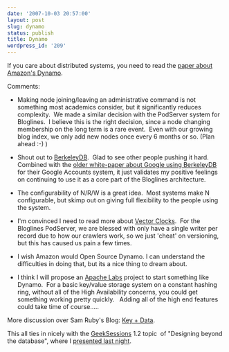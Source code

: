 ```yaml
---
date: '2007-10-03 20:57:00'
layout: post
slug: dynamo
status: publish
title: Dynamo
wordpress_id: '209'
---
```


If you care about distributed systems, you need to read the [paper about Amazon's Dynamo](http://www.allthingsdistributed.com/2007/10/amazons_dynamo.html).

Comments:



	
  * Making node joining/leaving an administrative command is not something most academics consider, but it significantly reduces complexity.  We made a similar decision with the PodServer system for Bloglines.  I believe this is the right decision, since a node changing membership on the long term is a rare event.  Even with our growing blog index, we only add new nodes once every 6 months or so. (Plan ahead :-) )

	
  * Shout out to [BerkeleyDB](http://www.oracle.com/database/berkeley-db.html).  Glad to see other people pushing it hard. Combined with the [older white-paper about Google using BerkeleyDB](http://www.google.com/url?sa=t&ct=res&cd=1&url=http%3A%2F%2Fwww.oracle.com%2Fcustomers%2Fsnapshots%2Fgoogle-oracle-berkeley-db-casestudy.pdf&ei=6mAER7-mAoaUgQOh95DrAw&usg=AFQjCNH5ItttgUP9p5QVke76BnVtltqUBA&sig2=f1qn_GPg8O-jf_S_jjLyLQ) for their Google Accounts system, it just validates my positive feelings on continuing to use it as a core part of the Bloglines architecture.

	
  * The configurability of N/R/W is a great idea.  Most systems make N configurable, but skimp out on giving full flexibility to the people using the system.

	
  * I'm convinced I need to read more about [Vector Clocks](http://en.wikipedia.org/wiki/Vector_clocks).  For the Bloglines PodServer, we are blessed with only have a single writer per record due to how our crawlers work, so we just 'cheat' on versioning, but this has caused us pain a few times.

	
  * I wish Amazon would Open Source Dynamo. I can understand the difficulties in doing that, but its a nice thing to dream about.

	
  * I think I will propose an [Apache Labs](http://labs.apache.org/) project to start something like Dynamo.  For a basic key/value storage system on a constant hashing ring, without all of the High Availability concerns, you could get something working pretty quickly.   Adding all of the high end features could take time of course.....


More discussion over Sam Ruby's Blog: [Key + Data](http://intertwingly.net/blog/2007/10/03/Key-Data).

This all ties in nicely with the [GeekSessions](http://www.geeksessions.com/) 1.2 topic  of "Designing beyond the database", where I [presented last night](http://www.al3x.net/2007/10/notes-from-geeksessions-beyond-database.html).
